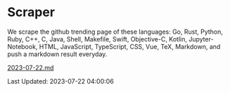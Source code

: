# Scraper

We scrape the github trending page of these languages: Go, Rust, Python, Ruby, C++, C, Java, Shell, Makefile, Swift, Objective-C, Kotlin, Jupyter-Notebook, HTML, JavaScript, TypeScript, CSS, Vue, TeX, Markdown, and push a markdown result everyday.

[2023-07-22.md](https://github.com/yangwenmai/github-trending-backup/blob/master/2023-07-22.md)

Last Updated: 2023-07-22 04:00:06